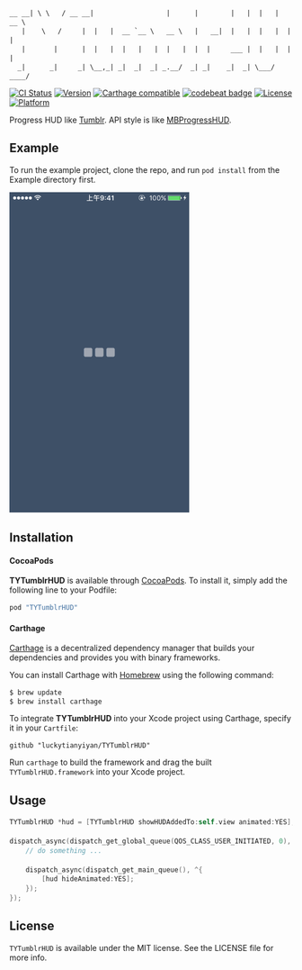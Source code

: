 ```
__ __| \ \   / __ __|                  |      |        |   |  |   |  __ \  
   |    \   /     |  |   |  __ `__ \   __ \   |   __|  |   |  |   |  |   |
   |       |      |  |   |  |   |   |  |   |  |  |     ___ |  |   |  |   |
  _|      _|     _| \__,_| _|  _|  _| _.__/  _| _|    _|  _| \___/  ____/  

```

[![CI Status](https://img.shields.io/travis/luckytianyiyan/TYTumblrHUD.svg?maxAge=2592000)](https://travis-ci.org/luckytianyiyan/TYTumblrHUD)
[![Version](https://img.shields.io/cocoapods/v/TYTumblrHUD.svg?style=flat)](http://cocoapods.org/pods/TYTumblrHUD)
[![Carthage compatible](https://img.shields.io/badge/Carthage-compatible-4BC51D.svg?style=flat)](https://github.com/Carthage/Carthage)
[![codebeat badge](https://codebeat.co/badges/c2db725a-6032-4bda-99e2-ccd7bf9ddab8)](https://codebeat.co/projects/github-com-luckytianyiyan-tytumblrhud-master)
[![License](https://img.shields.io/cocoapods/l/TYTumblrHUD.svg?style=flat)](http://cocoapods.org/pods/TYTumblrHUD)
[![Platform](https://img.shields.io/cocoapods/p/TYTumblrHUD.svg?style=flat)](http://cocoapods.org/pods/TYTumblrHUD)

Progress HUD like [Tumblr](https://www.tumblr.com/). API style is like [MBProgressHUD](https://github.com/jdg/MBProgressHUD).

Example
---

To run the example project, clone the repo, and run `pod install` from the Example directory first.

<img src="README_IMAGES/Example.gif" width="320" />

Installation
---

#### CocoaPods
**TYTumblrHUD** is available through [CocoaPods](http://cocoapods.org). To install
it, simply add the following line to your Podfile:

```ruby
pod "TYTumblrHUD"
```

#### Carthage

[Carthage](https://github.com/Carthage/Carthage) is a decentralized dependency manager that builds your dependencies and provides you with binary frameworks.

You can install Carthage with [Homebrew](http://brew.sh/) using the following command:
````
$ brew update
$ brew install carthage
````
To integrate **TYTumblrHUD** into your Xcode project using Carthage, specify it in your `Cartfile`:
````
github "luckytianyiyan/TYTumblrHUD"
````
Run `carthage` to build the framework and drag the built `TYTumblrHUD.framework` into your Xcode project.

Usage
---
```objective-c
TYTumblrHUD *hud = [TYTumblrHUD showHUDAddedTo:self.view animated:YES];

dispatch_async(dispatch_get_global_queue(QOS_CLASS_USER_INITIATED, 0), ^{
    // do something ...

    dispatch_async(dispatch_get_main_queue(), ^{
        [hud hideAnimated:YES];
    });
});
```

License
---

`TYTumblrHUD` is available under the MIT license. See the LICENSE file for more info.
